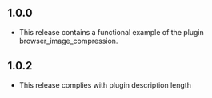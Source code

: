 ## 1.0.0

* This release contains a functional example of the plugin browser_image_compression.

## 1.0.2
* This release complies with plugin description length